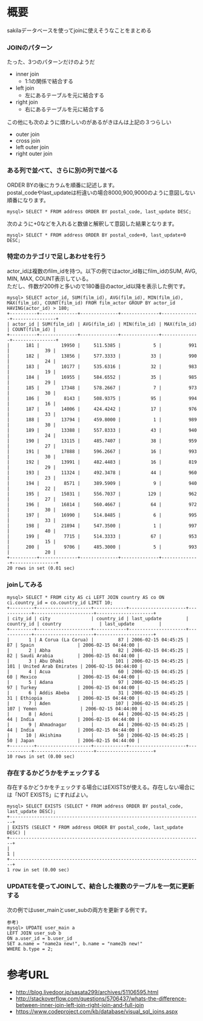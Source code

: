 # 概要
sakilaデータベースを使ってjoinに使えそうなことをまとめる


### JOINのパターン
たった、3つのパターンだけのようだ
- inner join
  - 1:1の関係で結合する
- left join
  - 左にあるテーブルを元に結合する
- right join
  - 右にあるテーブルを元に結合する

この他にも次のように煩わしいのがあるがきほんは上記の３つらしい
- outer join
- cross join
- left outer join
- right outer join


### ある列で並べて、さらに別の列で並べる
ORDER BYの後にカラムを順番に記述します。  
postal_codeやlast_updateは桁違いの場合8000,900,9000のように意図しない順番になります。
```
mysql> SELECT * FROM address ORDER BY postal_code, last_update DESC;
```

次のように+0などを入れると数値と解釈して意図した結果となります。
```
mysql> SELECT * FROM address ORDER BY postal_code+0, last_update+0 DESC;
```

### 特定のカテゴリで足しあわせを行う
actor_idは複数のfilm_idを持つ。以下の例ではactor_id毎にfilm_idのSUM, AVG, MIN, MAX, COUNT表示している。  
ただし、件数が200件と多いので180番目のactor_id以降を表示した例です。
```
mysql> SELECT actor_id, SUM(film_id), AVG(film_id), MIN(film_id), MAX(film_id), COUNT(film_id) FROM film_actor GROUP BY actor_id HAVING(actor_id) > 180;
+----------+--------------+--------------+--------------+--------------+----------------+
| actor_id | SUM(film_id) | AVG(film_id) | MIN(film_id) | MAX(film_id) | COUNT(film_id) |
+----------+--------------+--------------+--------------+--------------+----------------+
|      181 |        19950 |     511.5385 |            5 |          991 |             39 |
|      182 |        13856 |     577.3333 |           33 |          990 |             24 |
|      183 |        10177 |     535.6316 |           32 |          983 |             19 |
|      184 |        16955 |     584.6552 |           35 |          985 |             29 |
|      185 |        17348 |     578.2667 |            7 |          973 |             30 |
|      186 |         8143 |     508.9375 |           95 |          994 |             16 |
|      187 |        14006 |     424.4242 |           17 |          976 |             33 |
|      188 |        13794 |     459.8000 |            1 |          989 |             30 |
|      189 |        13388 |     557.8333 |           43 |          940 |             24 |
|      190 |        13115 |     485.7407 |           38 |          959 |             27 |
|      191 |        17888 |     596.2667 |           16 |          993 |             30 |
|      192 |        13991 |     482.4483 |           16 |          819 |             29 |
|      193 |        11324 |     492.3478 |           44 |          960 |             23 |
|      194 |         8571 |     389.5909 |            9 |          940 |             22 |
|      195 |        15031 |     556.7037 |          129 |          962 |             27 |
|      196 |        16814 |     560.4667 |           64 |          972 |             30 |
|      197 |        16990 |     514.8485 |            6 |          995 |             33 |
|      198 |        21894 |     547.3500 |            1 |          997 |             40 |
|      199 |         7715 |     514.3333 |           67 |          953 |             15 |
|      200 |         9706 |     485.3000 |            5 |          993 |             20 |
+----------+--------------+--------------+--------------+--------------+----------------+
20 rows in set (0.01 sec)
```

### joinしてみる
```
mysql> SELECT * FROM city AS ci LEFT JOIN country AS co ON ci.country_id = co.country_id LIMIT 10;
+---------+--------------------+------------+---------------------+------------+----------------------+---------------------+
| city_id | city               | country_id | last_update         | country_id | country              | last_update         |
+---------+--------------------+------------+---------------------+------------+----------------------+---------------------+
|       1 | A Corua (La Corua) |         87 | 2006-02-15 04:45:25 |         87 | Spain                | 2006-02-15 04:44:00 |
|       2 | Abha               |         82 | 2006-02-15 04:45:25 |         82 | Saudi Arabia         | 2006-02-15 04:44:00 |
|       3 | Abu Dhabi          |        101 | 2006-02-15 04:45:25 |        101 | United Arab Emirates | 2006-02-15 04:44:00 |
|       4 | Acua               |         60 | 2006-02-15 04:45:25 |         60 | Mexico               | 2006-02-15 04:44:00 |
|       5 | Adana              |         97 | 2006-02-15 04:45:25 |         97 | Turkey               | 2006-02-15 04:44:00 |
|       6 | Addis Abeba        |         31 | 2006-02-15 04:45:25 |         31 | Ethiopia             | 2006-02-15 04:44:00 |
|       7 | Aden               |        107 | 2006-02-15 04:45:25 |        107 | Yemen                | 2006-02-15 04:44:00 |
|       8 | Adoni              |         44 | 2006-02-15 04:45:25 |         44 | India                | 2006-02-15 04:44:00 |
|       9 | Ahmadnagar         |         44 | 2006-02-15 04:45:25 |         44 | India                | 2006-02-15 04:44:00 |
|      10 | Akishima           |         50 | 2006-02-15 04:45:25 |         50 | Japan                | 2006-02-15 04:44:00 |
+---------+--------------------+------------+---------------------+------------+----------------------+---------------------+
10 rows in set (0.00 sec)
```

### 存在するかどうかをチェックする
存在するかどうかをチェックする場合にはEXISTSが使える。存在しない場合には「NOT EXISTS」にすればよい。
```
mysql> SELECT EXISTS (SELECT * FROM address ORDER BY postal_code, last_update DESC);
+-----------------------------------------------------------------------+
| EXISTS (SELECT * FROM address ORDER BY postal_code, last_update DESC) |
+-----------------------------------------------------------------------+
|                                                                     1 |
+-----------------------------------------------------------------------+
1 row in set (0.00 sec)
```

### UPDATEを使ってJOINして、結合した複数のテーブルを一気に更新する
次の例ではuser_mainとuser_subの両方を更新する例です。
```
参考)
mysql> UPDATE user_main a
LEFT JOIN user_sub b
ON a.user_id = b.user_id
SET a.name = "name2a new!", b.name = "name2b new!"
WHERE b.type = 2;
```


# 参考URL 
- http://blog.livedoor.jp/sasata299/archives/51106595.html
- http://stackoverflow.com/questions/5706437/whats-the-difference-between-inner-join-left-join-right-join-and-full-join
- https://www.codeproject.com/kb/database/visual_sql_joins.aspx
